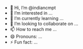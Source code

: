 - 👋 Hi, I’m @indiancmpt
- 👀 I’m interested in ...
- 🌱 I’m currently learning ...
- 💞️ I’m looking to collaborate on ...
- 📫 How to reach me ...
- 😄 Pronouns: ...
- ⚡ Fun fact: ...

<!---
indiancmpt/indiancmpt is a ✨ special ✨ repository because its `README.md` (this file) appears on your GitHub profile.
You can click the Preview link to take a look at your changes.
--->
